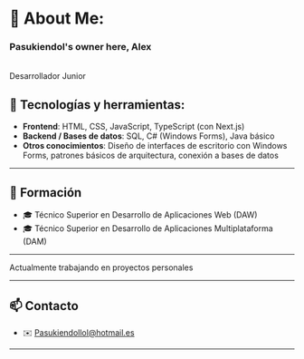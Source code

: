 # 💫 About Me:
### Pasukiendol's owner here, Alex<br>
<br>Desarrollador Junior<br>

## 🧰 Tecnologías y herramientas:
- **Frontend**: HTML, CSS, JavaScript, TypeScript (con Next.js)
- **Backend / Bases de datos**: SQL, C# (Windows Forms), Java básico
- **Otros conocimientos**: Diseño de interfaces de escritorio con Windows Forms, patrones básicos de arquitectura, conexión a bases de datos

---

## 💼 Formación

- 🎓 Técnico Superior en Desarrollo de Aplicaciones Web (DAW)  
- 🎓 Técnico Superior en Desarrollo de Aplicaciones Multiplataforma (DAM)

---

Actualmente trabajando en proyectos personales

---

## 📫 Contacto

- ✉️ Pasukiendollol@hotmail.es

---
